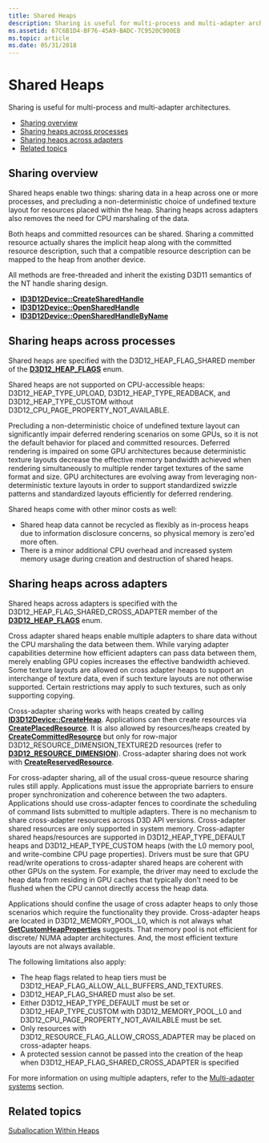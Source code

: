 ```yaml
---
title: Shared Heaps
description: Sharing is useful for multi-process and multi-adapter architectures.
ms.assetid: 67C6B1D4-BF76-45A9-BADC-7C9520C900EB
ms.topic: article
ms.date: 05/31/2018
---
```


# Shared Heaps

Sharing is useful for multi-process and multi-adapter architectures.

-   [Sharing overview](#sharing-overview)
-   [Sharing heaps across processes](#sharing-heaps-across-processes)
-   [Sharing heaps across adapters](#sharing-heaps-across-adapters)
-   [Related topics](#related-topics)

## Sharing overview

Shared heaps enable two things: sharing data in a heap across one or more processes, and precluding a non-deterministic choice of undefined texture layout for resources placed within the heap. Sharing heaps across adapters also removes the need for CPU marshaling of the data.

Both heaps and committed resources can be shared. Sharing a committed resource actually shares the implicit heap along with the committed resource description, such that a compatible resource description can be mapped to the heap from another device.

All methods are free-threaded and inherit the existing D3D11 semantics of the NT handle sharing design.

-   [**ID3D12Device::CreateSharedHandle**](/windows/win32/api/d3d12/nf-d3d12-id3d12device-createsharedhandle)
-   [**ID3D12Device::OpenSharedHandle**](/windows/win32/api/d3d12/nf-d3d12-id3d12device-opensharedhandle)
-   [**ID3D12Device::OpenSharedHandleByName**](/windows/win32/api/d3d12/nf-d3d12-id3d12device-opensharedhandlebyname)

## Sharing heaps across processes

Shared heaps are specified with the D3D12\_HEAP\_FLAG\_SHARED member of the [**D3D12\_HEAP\_FLAGS**](/windows/win32/api/d3d12/ne-d3d12-d3d12_heap_flags) enum.

Shared heaps are not supported on CPU-accessible heaps: D3D12\_HEAP\_TYPE\_UPLOAD, D3D12\_HEAP\_TYPE\_READBACK, and D3D12\_HEAP\_TYPE\_CUSTOM without D3D12\_CPU\_PAGE\_PROPERTY\_NOT\_AVAILABLE.

Precluding a non-deterministic choice of undefined texture layout can significantly impair deferred rendering scenarios on some GPUs, so it is not the default behavior for placed and committed resources. Deferred rendering is impaired on some GPU architectures because deterministic texture layouts decrease the effective memory bandwidth achieved when rendering simultaneously to multiple render target textures of the same format and size. GPU architectures are evolving away from leveraging non-deterministic texture layouts in order to support standardized swizzle patterns and standardized layouts efficiently for deferred rendering.

Shared heaps come with other minor costs as well:

-   Shared heap data cannot be recycled as flexibly as in-process heaps due to information disclosure concerns, so physical memory is zero'ed more often.
-   There is a minor additional CPU overhead and increased system memory usage during creation and destruction of shared heaps.

## Sharing heaps across adapters

Shared heaps across adapters is specified with the D3D12\_HEAP\_FLAG\_SHARED\_CROSS\_ADAPTER member of the [**D3D12\_HEAP\_FLAGS**](/windows/win32/api/d3d12/ne-d3d12-d3d12_heap_flags) enum.

Cross adapter shared heaps enable multiple adapters to share data without the CPU marshaling the data between them. While varying adapter capabilities determine how efficient adapters can pass data between them, merely enabling GPU copies increases the effective bandwidth achieved. Some texture layouts are allowed on cross adapter heaps to support an interchange of texture data, even if such texture layouts are not otherwise supported. Certain restrictions may apply to such textures, such as only supporting copying.

Cross-adapter sharing works with heaps created by calling [**ID3D12Device::CreateHeap**](/windows/win32/api/d3d12/nf-d3d12-id3d12device-createheap). Applications can then create resources via [**CreatePlacedResource**](/windows/win32/api/d3d12/nf-d3d12-id3d12device-createplacedresource). It is also allowed by resources/heaps created by [**CreateCommittedResource**](/windows/win32/api/d3d12/nf-d3d12-id3d12device-createcommittedresource) but only for row-major D3D12\_RESOURCE\_DIMENSION\_TEXTURE2D resources (refer to [**D3D12\_RESOURCE\_DIMENSION**](/windows/win32/api/d3d12/ne-d3d12-d3d12_resource_dimension)). Cross-adapter sharing does not work with [**CreateReservedResource**](/windows/win32/api/d3d12/nf-d3d12-id3d12device-createreservedresource).

For cross-adapter sharing, all of the usual cross-queue resource sharing rules still apply. Applications must issue the appropriate barriers to ensure proper synchronization and coherence between the two adapters. Applications should use cross-adapter fences to coordinate the scheduling of command lists submitted to multiple adapters. There is no mechanism to share cross-adapter resources across D3D API versions. Cross-adapter shared resources are only supported in system memory. Cross-adapter shared heaps/resources are supported in D3D12\_HEAP\_TYPE\_DEFAULT heaps and D3D12\_HEAP\_TYPE\_CUSTOM heaps (with the L0 memory pool, and write-combine CPU page properties). Drivers must be sure that GPU read/write operations to cross-adapter shared heaps are coherent with other GPUs on the system. For example, the driver may need to exclude the heap data from residing in GPU caches that typically don’t need to be flushed when the CPU cannot directly access the heap data.

Applications should confine the usage of cross adapter heaps to only those scenarios which require the functionality they provide. Cross-adapter heaps are located in D3D12\_MEMORY\_POOL\_L0, which is not always what [**GetCustomHeapProperties**](/windows/win32/api/d3d12/nf-d3d12-id3d12device-getcustomheapproperties) suggests. That memory pool is not efficient for discrete/ NUMA adapter architectures. And, the most efficient texture layouts are not always available.

The following limitations also apply:

-   The heap flags related to heap tiers must be D3D12\_HEAP\_FLAG\_ALLOW\_ALL\_BUFFERS\_AND\_TEXTURES.
-   D3D12\_HEAP\_FLAG\_SHARED must also be set.
-   Either D3D12\_HEAP\_TYPE\_DEFAULT must be set or D3D12\_HEAP\_TYPE\_CUSTOM with D3D12\_MEMORY\_POOL\_L0 and D3D12\_CPU\_PAGE\_PROPERTY\_NOT\_AVAILABLE must be set.
-   Only resources with D3D12\_RESOURCE\_FLAG\_ALLOW\_CROSS\_ADAPTER may be placed on cross-adapter heaps.
-   A protected session cannot be passed into the creation of the heap when D3D12\_HEAP\_FLAG\_SHARED\_CROSS\_ADAPTER is specified

For more information on using multiple adapters, refer to the [Multi-adapter systems](multi-engine.md) section.

## Related topics

<dl> <dt>

[Suballocation Within Heaps](suballocation-within-heaps.md)
</dt> </dl>

 

 





